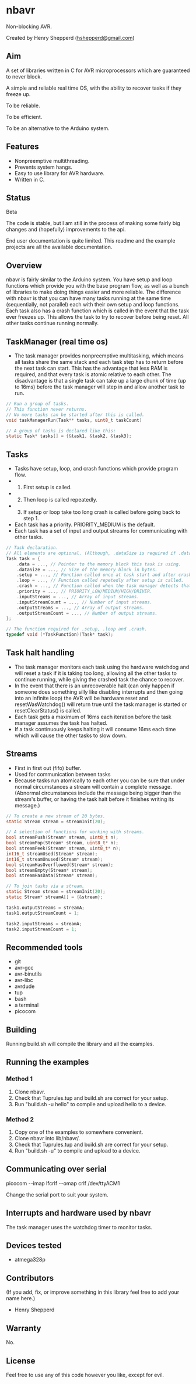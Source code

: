 # nbavr

Non-blocking AVR.

Created by Henry Shepperd (hshepperd@gmail.com)

## Aim
A set of libraries written in C for AVR microprocessors which are guaranteed to never block.

A simple and reliable real time OS, with the ability to recover tasks if they freeze up.

To be reliable.

To be efficient.

To be an alternative to the Arduino system.

## Features
* Nonpreemptive multithreading.
* Prevents system hangs.
* Easy to use library for AVR hardware.
* Written in C.

## Status
Beta

The code is stable, but I am still in the process of making some fairly big changes and (hopefully) improvements to the api.

End user documentation is quite limited. This readme and the example projects are all the available documentation.

## Overview
nbavr is fairly similar to the Arduino system. You have setup and loop functions which provide you with the base program flow, as well as a bunch of libraries to make doing things easier and more reliable. The difference with nbavr is that you can have many tasks running at the same time (sequentially, not parallel) each with their own setup and loop functions. Each task also has a crash function which is called in the event that the task ever freezes up. This allows the task to try to recover before being reset. All other tasks continue running normally.

## TaskManager (real time os)
* The task manager provides nonpreemptive multitasking, which means all tasks share the same stack and each task step has to return before the next task can start. This has the advantage that less RAM is required, and that every task is atomic relative to each other. The disadvantage is that a single task can take up a large chunk of time (up to 16ms) before the task manager will step in and allow another task to run.

```c
// Run a group of tasks.
// This function never returns.
// No more tasks can be started after this is called.
void taskManagerRun(Task** tasks, uint8_t taskCount)
```

```c
// A group of tasks is declared like this:
static Task* tasks[] = {&task1, &task2, &task3};
```

## Tasks
* Tasks have setup, loop, and crash functions which provide program flow.
* 1. First setup is called.
* 2. Then loop is called repeatedly.
* 3. If setup or loop take too long crash is called before going back to step 1.
* Each task has a priority. PRIORITY_MEDIUM is the default.
* Each task has a set of input and output streams for communicating with other tasks.

```c
// Task declaration.
// All elements are optional. (Although, .dataSize is required if .data is specified.)
Task task = {
    .data = ..., // Pointer to the memory block this task is using.
    .dataSize = ..., // Size of the memory block in bytes.
    .setup = ..., // Function called once at task start and after crash.
    .loop = ..., // Function called repetedly after setup is called.
    .crash = ..., // Function called when the task manager detects that the task has halted.
    .priority = ..., // PRIORITY_LOW/MEDIUM/HIGH/DRIVER.
    .inputStreams = ..., // Array of input streams.
    .inputStreamCount = ..., // Number of input streams.
    .outputStreams = ..., // Array of output streams.
    .outputStreamCount = ..., // Number of output streams.
};
```

```c
// The function required for .setup, .loop and .crash.
typedef void (*TaskFunction)(Task* task);
```

## Task halt handling
* The task manager monitors each task using the hardware watchdog and will reset a task if it is taking too long, allowing all the other tasks to continue running, while giving the crashed task the chance to recover.
* In the event that there is an unrecoverable halt (can only happen if someone does something silly like disabling interrupts and then going into an infinite loop) the AVR will be hardware reset and resetWasWatchdog() will return true until the task manager is started or resetClearStatus() is called.
* Each task gets a maximum of 16ms each iteration before the task manager assumes the task has halted.
* If a task continuously keeps halting it will consume 16ms each time which will cause the other tasks to slow down.

## Streams
* First in first out (fifo) buffer.
* Used for communication between tasks
* Because tasks run atomically to each other you can be sure that under normal circumstances a stream will contain a complete message. (Abnormal circumstances include the message being bigger than the stream's buffer, or having the task halt before it finishes writing its message.)

```c
// To create a new stream of 20 bytes.
static Stream stream = streamInit(20);
```

```c
// A selection of functions for working with streams.
bool streamPush(Stream* stream, uint8_t n);
bool streamPop(Stream* stream, uint8_t* n);
bool streamPeek(Stream* stream, uint8_t* n);
int16_t streamUsed(Stream* stream);
int16_t streamUnused(Stream* stream);
bool streamHasOverflowed(Stream* stream);
bool streamEmpty(Stream* stream);
bool streamHasData(Stream* stream);
```

```c
// To join tasks via a stream.
static Stream stream = streamInit(20);
static Stream* streamA[] = {&stream};

task1.outputStreams = streamA;
task1.outputStreamCount = 1;

task2.inputStreams = streamA;
task2.inputStreamCount = 1;
```

## Recommended tools
* git
* avr-gcc
* avr-binutils
* avr-libc
* avrdude
* tup
* bash
* a terminal
* picocom

## Building
Running build.sh will compile the library and all the examples.

## Running the examples

### Method 1
1. Clone nbavr.
2. Check that Tuprules.tup and build.sh are correct for your setup.
3. Run "build.sh -u hello" to compile and upload hello to a device.

### Method 2
1. Copy one of the examples to somewhere convenient.
2. Clone nbavr into lib/nbavr/.
3. Check that Tuprules.tup and build.sh are correct for your setup.
4. Run "build.sh -u" to compile and upload to a device.

## Communicating over serial
picocom --imap lfcrlf --omap crlf /dev/ttyACM1

Change the serial port to suit your system.

## Interrupts and hardware used by nbavr
The task manager uses the watchdog timer to monitor tasks.

## Devices tested
* atmega328p

## Contributors
(If you add, fix, or improve something in this library feel free to add your name here.)
* Henry Shepperd

## Warranty
No.

## License
Feel free to use any of this code however you like, except for evil.
